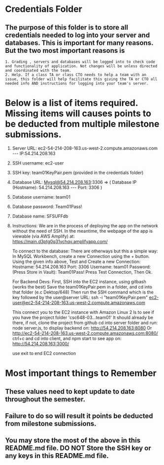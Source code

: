 # Credentials Folder

## The purpose of this folder is to store all credentials needed to log into your server and databases. This is important for many reasons. But the two most important reasons is
    1. Grading , servers and databases will be logged into to check code and functionality of application. Not changes will be unless directed and coordinated with the team.
    2. Help. If a class TA or class CTO needs to help a team with an issue, this folder will help facilitate this giving the TA or CTO all needed info AND instructions for logging into your team's server. 


# Below is a list of items required. Missing items will causes points to be deducted from multiple milestone submissions.

1. Server URL: ec2-54-214-208-163.us-west-2.compute.amazonaws.com  --- IP:54.214.208.163
2. SSH username: ec2-user
3. SSH key: team01KeyPair.pem (provided in the credentials folder)

4. Database URL: Mysql@54.214.208.163:3306 => ( Database IP (Hostname): 54.214.208.163 --- Port: 3306 )
5. Database username: team01
6. Database password: Team01Pass!
7. Database name: SFSUFFdb
 
8. Instructions: 
    We are in the process of deploying the app on the network without the need of SSH.
    In the meantime, the webpage of the app is viewable (via AWS Amplify) at:
    https://main.d3ptg0q31ychqv.amplifyapp.com/

    To connect to the database:
    There are otherways but this a simple way:
    In MySQL Workbench, create a new Connection using the + button.
    Using the given info above, Test and Create a new Connection:
        Hostname: 54.214.208.163
        Port: 3306
        Username: team01
        Password: (Press Store in Vault): Team01Pass!
    Press Test Connection, Then Ok.
    
    
    For Backend Devs:
    First, SSH into the EC2 instance, using gitbash (works the best)
    Save the team01KeyPair.pem in a folder, and cd into that folder (e.c Dektop/648)
    Then run the SSH command which is the key followed by the user@server URL:
        ssh -i "team01KeyPair.pem" ec2-user@ec2-54-214-208-163.us-west-2.compute.amazonaws.com
    
    This connect you to the EC2 instance with Amazon Linux 2
    ls to see if you have the project folder 'csc648-03...team01'
        It should already be there, if not, clone the project from github
    cd into server folder and run: node server.js, to display backend on:
        http://54.214.208.163:8080  Or  http://ec2-54-214-208-163.us-west-2.compute.amazonaws.com:8080/
    ctrl+c and cd into client, and npm start to see app on: 
        http://54.214.208.163:3000/
    
    use exit to end EC2 connection

# Most important things to Remember
## These values need to kept update to date throughout the semester. <br>
## <strong>Failure to do so will result it points be deducted from milestone submissions.</strong><br>
## You may store the most of the above in this README.md file. DO NOT Store the SSH key or any keys in this README.md file.

